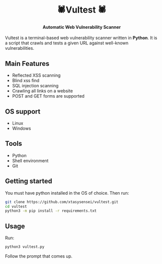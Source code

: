 <h1 align="center">🕷Vultest 🕷</h1>
 
<h4 align="center">Automatic Web Vulnerability Scanner</h4>

Vultest is a terminal-based web vulnerability scanner written in **Python**.
It is a script that crawls and tests a given URL against well-known vulnerabilities.

## Main Features

- Reflected XSS scanning
- Blind xss find
- SQL injection scanning
- Crawling all links on a website
- POST and GET forms are supported

## OS support

- Linux
- Windows

## Tools

- Python
- Shell environment
- Git

## Getting started

You must have python installed in the OS of choice.
Then run:
```bash
git clone https://github.com/xtasysensei/vultest.git
cd vultest
python3 -m pip install -r requirements.txt
```

## Usage
Run:
```bash
python3 vultest.py
```

Follow the prompt that comes up.
